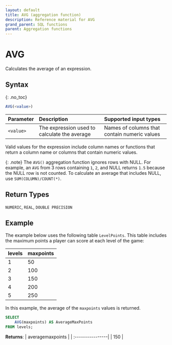 ```yaml
---
layout: default
title: AVG (aggregation function)
description: Reference material for AVG
grand_parent: SQL functions
parent: Aggregation functions
---
```



# AVG

Calculates the average of an expression.

## Syntax
{: .no_toc}

```sql
AVG(<value>)
```

| Parameter | Description                                  | Supported input types                                                                                                                                  |
| :---------| :--------------------------------------------|:-----------------------------------------------|
| `<value>`  | The expression used to calculate the average | Names of columns that contain numeric values | 

Valid values for the expression include column names or functions that return a column name or columns that contain numeric values.

{: .note}
The `AVG()` aggregation function ignores rows with NULL. For example, an `AVG` from 3 rows containing `1`, `2`, and NULL returns `1.5` because the NULL row is not counted. To calculate an average that includes NULL, use `SUM(COLUMN)/COUNT(*)`.

## Return Types
`NUMERIC`, `REAL`, `DOUBLE PRECISION`

## Example

The example below uses the following table `LevelPoints`. This table includes the maximum points a player can score at each level of the game:

| levels   | maxpoints |
| :--------| :---------|
| 1        | 50        |
| 2        | 100       |
| 3        | 150       |
| 4        | 200       |
| 5        | 250       |

In this example, the average of the `maxpoints` values is returned. 

```sql
SELECT 
    AVG(maxpoints) AS AverageMaxPoints 
FROM levels;
```

**Returns**:
| averagemaxpoints | 
| :----------------| 
| 150              |
